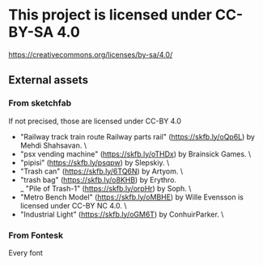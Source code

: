 # This project is licensed under CC-BY-SA 4.0

https://creativecommons.org/licenses/by-sa/4.0/

## External assets

### From sketchfab

If not precised, those are licensed under CC-BY 4.0

- "Railway track train route Railway parts rail" (https://skfb.ly/oQp6L) by Mehdi Shahsavan. \
- "psx vending machine" (https://skfb.ly/oTHDx) by Brainsick Games. \
- "pipisi" (https://skfb.ly/psqpw) by Slepskiy. \
- "Trash can" (https://skfb.ly/6TQ6N) by Artyom. \
- "trash bag" (https://skfb.ly/o8KHB) by Erythro. \
_ "Pile of Trash-1" (https://skfb.ly/orpHr) by Soph. \
- "Metro Bench Model" (https://skfb.ly/oMBHE) by Wille Evensson is licensed under CC-BY NC 4.0. \
- "Industrial Light" (https://skfb.ly/oGM6T) by ConhuirParker. \

### From Fontesk

Every font
